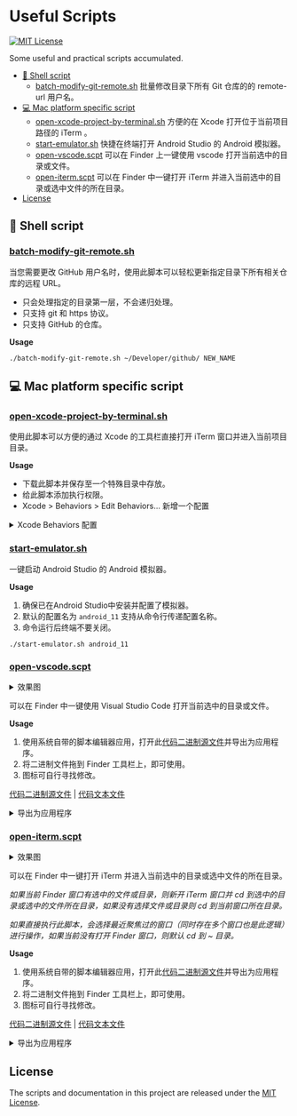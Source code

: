 # Useful Scripts

[![MIT License](https://img.shields.io/badge/license-MIT-brightgreen.svg)](https://github.com/huk10/useful-scripts/blob/master/LICENSE)

Some useful and practical scripts accumulated.

<!-- TOC depthFrom:1 depthTo:3 -->

- [🐚 Shell script](#-shell-script)
    - [batch-modify-git-remote.sh](#batch-modify-git-remote) 批量修改目录下所有 Git 仓库的的
      remote-url 用户名。
- [💻 Mac platform specific script](#-mac-platform-specific-script)
    - [open-xcode-project-by-terminal.sh](#open-xcode-project-by-terminal) 方便的在 Xcode
      打开位于当前项目路径的 iTerm 。
    - [start-emulator.sh](#start-emulator) 快捷在终端打开 Android Studio 的 Android 模拟器。
    - [open-vscode.scpt](#open-vscode) 可以在 Finder 上一键使用 vscode 打开当前选中的目录或文件。
    - [open-iterm.scpt](#open-iterm) 可以在 Finder 中一键打开 iTerm 并进入当前选中的目录或选中文件的所在目录。
- [License](#license)

<!-- /TOC -->

## 🐚 Shell script

### [batch-modify-git-remote.sh](./batch-modify-git-remote.sh) <a name="batch-modify-git-remote"></a>

当您需要更改 GitHub 用户名时，使用此脚本可以轻松更新指定目录下所有相关仓库的远程 URL。

- 只会处理指定的目录第一层，不会递归处理。
- 只支持 git 和 https 协议。
- 只支持 GitHub 的仓库。

**Usage**

```shell
./batch-modify-git-remote.sh ~/Developer/github/ NEW_NAME
```

## 💻 Mac platform specific script

### [open-xcode-project-by-terminal.sh](./open-xcode-project-by-terminal.sh) <a name="open-xcode-project-by-terminal"></a>

使用此脚本可以方便的通过 Xcode 的工具栏直接打开 iTerm 窗口并进入当前项目目录。

**Usage**

- 下载此脚本并保存至一个特殊目录中存放。
- 给此脚本添加执行权限。
- Xcode > Behaviors > Edit Behaviors... 新增一个配置

<details>
<summary>Xcode Behaviors 配置</summary>
<div align="center"><img src="./xcode-behaviors.png" width="60%"></div>
</details>

### [start-emulator.sh](./start-emulator.sh) <a name="start-emulator"></a>

一键启动 Android Studio 的 Android 模拟器。

**Usage**

1. 确保已在Android Studio中安装并配置了模拟器。
2. 默认的配置名为 `android_11` 支持从命令行传递配置名称。
3. 命令运行后终端不要关闭。

```shell
./start-emulator.sh android_11
```

### [open-vscode.scpt](./open-vscode.scpt) <a name="open-vscode"></a>

<details>
<summary>效果图</summary>
<img src="./open-vscode.png" width="60%" />
</details>

可以在 Finder 中一键使用 Visual Studio Code 打开当前选中的目录或文件。

**Usage**

1. 使用系统自带的脚本编辑器应用，打开此[代码二进制源文件](./open-vscode.scpt)并导出为应用程序。
2. 将二进制文件拖到 Finder 工具栏上，即可使用。
3. 图标可自行寻找修改。

[代码二进制源文件](./open-vscode.scpt) | [代码文本文件](./open-vscode.txt)

<details>
<summary>导出为应用程序</summary>
<div align="center"><img src="./compile.png" width="60%"></div>
</details>

### [open-iterm.scpt](./open-iterm.scpt) <a id="open-iterm"></a>

<details>
<summary>效果图</summary>
<img src="./open-iterm.png" width="60%" />
</details>

可以在 Finder 中一键打开 iTerm 并进入当前选中的目录或选中文件的所在目录。

*如果当前 Finder 窗口有选中的文件或目录，则新开 iTerm 窗口并 cd 到选中的目录或选中的文件所在目录，如果没有选择文件或目录则
cd 到当前窗口所在目录。*

*如果直接执行此脚本，会选择最近聚焦过的窗口（同时存在多个窗口也是此逻辑）进行操作，如果当前没有打开 Finder 窗口，则默认 cd
到 ~ 目录。*

**Usage**

1. 使用系统自带的脚本编辑器应用，打开此[代码二进制源文件](./open-iterm.scpt)并导出为应用程序。
2. 将二进制文件拖到 Finder 工具栏上，即可使用。
3. 图标可自行寻找修改。

[代码二进制源文件](./open-iterm.scpt) | [代码文本文件](./open-iterm.txt)

<details>
<summary>导出为应用程序</summary>
<div align="center"><img src="./compile.png" width="60%"></div>
</details>

## License

The scripts and documentation in this project are released under the [MIT License](./LICENSE).

